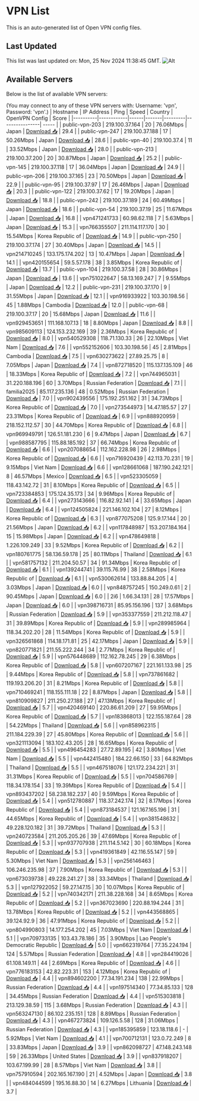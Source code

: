 # VPN List

This is an auto-generated list of Open VPN config files.

## Last Updated

This list was last updated on: Mon, 25 Nov 2024 11:38:45 GMT.
![Alt](https://repobeats.axiom.co/api/embed/186b98318ef1479477931607c1ad7d823f12451f.svg "Repobeats analytics image")

## Available Servers

Below is the list of available VPN servers:

(You may connect to any of these VPN servers with: Username: 'vpn', Password: 'vpn'.)
| Hostname | IP Address | Ping | Speed | Country | OpenVPN Config | Score |
|----------|------------|------|-------|---------|----------------| ----- |
| public-vpn-203 | 219.100.37.164 | 20 | 76.06Mbps | Japan | [Download 📥](./configs/server_0_JP.ovpn) | 29.4 |
| public-vpn-247 | 219.100.37.188 | 17 | 50.26Mbps | Japan | [Download 📥](./configs/server_1_JP.ovpn) | 28.6 |
| public-vpn-40 | 219.100.37.4 | 11 | 33.52Mbps | Japan | [Download 📥](./configs/server_2_JP.ovpn) | 28.0 |
| public-vpn-213 | 219.100.37.200 | 20 | 30.87Mbps | Japan | [Download 📥](./configs/server_3_JP.ovpn) | 25.2 |
| public-vpn-145 | 219.100.37.118 | 17 | 36.04Mbps | Japan | [Download 📥](./configs/server_4_JP.ovpn) | 24.9 |
| public-vpn-206 | 219.100.37.165 | 23 | 70.50Mbps | Japan | [Download 📥](./configs/server_5_JP.ovpn) | 22.9 |
| public-vpn-95 | 219.100.37.97 | 17 | 26.46Mbps | Japan | [Download 📥](./configs/server_6_JP.ovpn) | 20.3 |
| public-vpn-122 | 219.100.37.62 | 17 | 19.20Mbps | Japan | [Download 📥](./configs/server_7_JP.ovpn) | 18.8 |
| public-vpn-242 | 219.100.37.189 | 24 | 60.49Mbps | Japan | [Download 📥](./configs/server_8_JP.ovpn) | 18.6 |
| public-vpn-54 | 219.100.37.19 | 25 | 11.67Mbps | Japan | [Download 📥](./configs/server_9_JP.ovpn) | 16.8 |
| vpn471241733 | 60.98.62.118 | 7 | 5.63Mbps | Japan | [Download 📥](./configs/server_10_JP.ovpn) | 15.3 |
| vpn766355507 | 211.114.117.170 | 30 | 15.54Mbps | Korea Republic of | [Download 📥](./configs/server_11_KR.ovpn) | 14.9 |
| public-vpn-250 | 219.100.37.174 | 27 | 30.40Mbps | Japan | [Download 📥](./configs/server_12_JP.ovpn) | 14.5 |
| vpn214710245 | 133.175.174.202 | 13 | 10.47Mbps | Japan | [Download 📥](./configs/server_13_JP.ovpn) | 14.1 |
| vpn420155654 | 59.5.57.178 | 38 | 3.85Mbps | Korea Republic of | [Download 📥](./configs/server_14_KR.ovpn) | 13.7 |
| public-vpn-104 | 219.100.37.58 | 28 | 30.86Mbps | Japan | [Download 📥](./configs/server_15_JP.ovpn) | 13.6 |
| vpn751022647 | 58.13.169.247 | 7 | 9.55Mbps | Japan | [Download 📥](./configs/server_16_JP.ovpn) | 12.2 |
| public-vpn-231 | 219.100.37.170 | 9 | 31.55Mbps | Japan | [Download 📥](./configs/server_17_JP.ovpn) | 12.1 |
| vpn916933922 | 103.30.198.56 | 45 | 1.88Mbps | Cambodia | [Download 📥](./configs/server_18_KH.ovpn) | 12.0 |
| public-vpn-68 | 219.100.37.17 | 20 | 15.68Mbps | Japan | [Download 📥](./configs/server_19_JP.ovpn) | 11.6 |
| vpn929453651 | 111.168.107.13 | 18 | 8.80Mbps | Japan | [Download 📥](./configs/server_20_JP.ovpn) | 8.8 |
| vpn985609113 | 124.153.232.169 | 39 | 2.36Mbps | Korea Republic of | [Download 📥](./configs/server_21_KR.ovpn) | 8.0 |
| vpn540529308 | 118.71.130.33 | 26 | 22.10Mbps | Viet Nam | [Download 📥](./configs/server_22_VN.ovpn) | 7.6 |
| vpn552152606 | 103.30.198.56 | 45 | 2.81Mbps | Cambodia | [Download 📥](./configs/server_23_KH.ovpn) | 7.5 |
| vpn630273622 | 27.89.25.75 | 8 | 7.05Mbps | Japan | [Download 📥](./configs/server_24_JP.ovpn) | 7.4 |
| vpn872718520 | 115.137.135.109 | 46 | 18.33Mbps | Korea Republic of | [Download 📥](./configs/server_25_KR.ovpn) | 7.2 |
| vpn744965031 | 31.220.188.196 | 60 | 3.70Mbps | Russian Federation | [Download 📥](./configs/server_26_RU.ovpn) | 7.1 |
| familia2025 | 85.117.235.136 | 48 | 0.52Mbps | Russian Federation | [Download 📥](./configs/server_27_RU.ovpn) | 7.0 |
| vpn902439556 | 175.192.251.162 | 31 | 34.73Mbps | Korea Republic of | [Download 📥](./configs/server_28_KR.ovpn) | 7.0 |
| vpn273544973 | 14.47.185.57 | 27 | 23.31Mbps | Korea Republic of | [Download 📥](./configs/server_29_KR.ovpn) | 6.9 |
| vpn888920959 | 218.152.112.57 | 30 | 44.70Mbps | Korea Republic of | [Download 📥](./configs/server_30_KR.ovpn) | 6.8 |
| vpn969949791 | 126.51.181.230 | 6 | 9.47Mbps | Japan | [Download 📥](./configs/server_31_JP.ovpn) | 6.7 |
| vpn988587795 | 115.88.185.192 | 37 | 66.74Mbps | Korea Republic of | [Download 📥](./configs/server_32_KR.ovpn) | 6.6 |
| vpn207088654 | 112.162.228.98 | 26 | 2.98Mbps | Korea Republic of | [Download 📥](./configs/server_33_KR.ovpn) | 6.6 |
| vpn716920439 | 42.113.70.231 | 19 | 9.15Mbps | Viet Nam | [Download 📥](./configs/server_34_VN.ovpn) | 6.6 |
| vpn128661068 | 187.190.242.121 | 8 | 46.57Mbps | Mexico | [Download 📥](./configs/server_35_MX.ovpn) | 6.5 |
| vpn523305059 | 118.43.142.72 | 31 | 8.10Mbps | Korea Republic of | [Download 📥](./configs/server_36_KR.ovpn) | 6.5 |
| vpn723384853 | 175.124.35.173 | 34 | 9.96Mbps | Korea Republic of | [Download 📥](./configs/server_37_KR.ovpn) | 6.4 |
| vpn273143666 | 116.82.92.141 | 4 | 33.65Mbps | Japan | [Download 📥](./configs/server_38_JP.ovpn) | 6.4 |
| vpn124505824 | 221.146.102.104 | 27 | 8.12Mbps | Korea Republic of | [Download 📥](./configs/server_39_KR.ovpn) | 6.3 |
| vpn877075208 | 125.9.17.144 | 20 | 21.56Mbps | Japan | [Download 📥](./configs/server_40_JP.ovpn) | 6.2 |
| vpn117848987 | 153.207.184.164 | 15 | 15.98Mbps | Japan | [Download 📥](./configs/server_41_JP.ovpn) | 6.2 |
| vpn478649818 | 1.226.109.249 | 33 | 9.52Mbps | Korea Republic of | [Download 📥](./configs/server_42_KR.ovpn) | 6.2 |
| vpn180761775 | 58.136.59.178 | 25 | 80.11Mbps | Thailand | [Download 📥](./configs/server_43_TH.ovpn) | 6.1 |
| vpn581757132 | 211.204.50.57 | 34 | 91.34Mbps | Korea Republic of | [Download 📥](./configs/server_44_KR.ovpn) | 6.1 |
| vpn139244741 | 39.115.76.99 | 38 | 2.58Mbps | Korea Republic of | [Download 📥](./configs/server_45_KR.ovpn) | 6.1 |
| vpn530062614 | 133.88.84.205 | 4 | 3.03Mbps | Japan | [Download 📥](./configs/server_46_JP.ovpn) | 6.0 |
| vpn848757245 | 150.249.0.61 | 2 | 90.45Mbps | Japan | [Download 📥](./configs/server_47_JP.ovpn) | 6.0 |
| 2i6 | 1.66.34.131 | 28 | 17.57Mbps | Japan | [Download 📥](./configs/server_48_JP.ovpn) | 6.0 |
| vpn398716731 | 85.95.156.196 | 137 | 3.68Mbps | Russian Federation | [Download 📥](./configs/server_49_RU.ovpn) | 5.9 |
| vpn353377559 | 211.212.118.47 | 31 | 39.89Mbps | Korea Republic of | [Download 📥](./configs/server_50_KR.ovpn) | 5.9 |
| vpn289985964 | 118.34.202.20 | 28 | 11.54Mbps | Korea Republic of | [Download 📥](./configs/server_51_KR.ovpn) | 5.9 |
| vpn326561868 | 114.18.171.81 | 25 | 42.17Mbps | Japan | [Download 📥](./configs/server_52_JP.ovpn) | 5.9 |
| vpn820771821 | 211.55.222.244 | 34 | 2.77Mbps | Korea Republic of | [Download 📥](./configs/server_53_KR.ovpn) | 5.9 |
| vpn576448689 | 112.162.78.245 | 29 | 6.38Mbps | Korea Republic of | [Download 📥](./configs/server_54_KR.ovpn) | 5.8 |
| vpn607207167 | 221.161.133.98 | 25 | 9.44Mbps | Korea Republic of | [Download 📥](./configs/server_55_KR.ovpn) | 5.8 |
| vpn737861682 | 119.193.206.20 | 31 | 8.21Mbps | Korea Republic of | [Download 📥](./configs/server_56_KR.ovpn) | 5.8 |
| vpn710469241 | 118.155.111.18 | 22 | 8.87Mbps | Japan | [Download 📥](./configs/server_57_JP.ovpn) | 5.8 |
| vpn810909827 | 211.250.27.188 | 27 | 47.13Mbps | Korea Republic of | [Download 📥](./configs/server_58_KR.ovpn) | 5.7 |
| vpn420469140 | 220.86.61.209 | 27 | 59.95Mbps | Korea Republic of | [Download 📥](./configs/server_59_KR.ovpn) | 5.7 |
| vpn183868013 | 122.155.187.64 | 28 | 54.22Mbps | Thailand | [Download 📥](./configs/server_60_TH.ovpn) | 5.6 |
| vpn858962315 | 211.184.229.39 | 27 | 45.80Mbps | Korea Republic of | [Download 📥](./configs/server_61_KR.ovpn) | 5.6 |
| vpn321113094 | 183.102.43.205 | 28 | 16.65Mbps | Korea Republic of | [Download 📥](./configs/server_62_KR.ovpn) | 5.5 |
| vpn496454283 | 27.72.89.195 | 42 | 3.80Mbps | Viet Nam | [Download 📥](./configs/server_63_VN.ovpn) | 5.5 |
| vpn442415480 | 184.22.66.150 | 33 | 64.82Mbps | Thailand | [Download 📥](./configs/server_64_TH.ovpn) | 5.5 |
| vpn467518076 | 121.172.234.221 | 31 | 31.31Mbps | Korea Republic of | [Download 📥](./configs/server_65_KR.ovpn) | 5.5 |
| vpn704586769 | 118.34.178.154 | 33 | 19.39Mbps | Korea Republic of | [Download 📥](./configs/server_66_KR.ovpn) | 5.4 |
| vpn893437202 | 58.238.182.237 | 40 | 9.59Mbps | Korea Republic of | [Download 📥](./configs/server_67_KR.ovpn) | 5.4 |
| vpn512780887 | 118.37.242.174 | 32 | 8.17Mbps | Korea Republic of | [Download 📥](./configs/server_68_KR.ovpn) | 5.4 |
| vpn873184537 | 121.167.165.196 | 31 | 44.65Mbps | Korea Republic of | [Download 📥](./configs/server_69_KR.ovpn) | 5.4 |
| vpn381548632 | 49.228.120.182 | 31 | 39.72Mbps | Thailand | [Download 📥](./configs/server_70_TH.ovpn) | 5.3 |
| vpn240723584 | 211.205.205.26 | 39 | 47.69Mbps | Korea Republic of | [Download 📥](./configs/server_71_KR.ovpn) | 5.3 |
| vpn937707938 | 211.114.5.142 | 30 | 60.18Mbps | Korea Republic of | [Download 📥](./configs/server_72_KR.ovpn) | 5.3 |
| vpn419361849 | 42.116.55.147 | 59 | 5.30Mbps | Viet Nam | [Download 📥](./configs/server_73_VN.ovpn) | 5.3 |
| vpn256146463 | 106.246.235.98 | 37 | 7.90Mbps | Korea Republic of | [Download 📥](./configs/server_74_KR.ovpn) | 5.3 |
| vpn673039738 | 49.228.241.27 | 38 | 33.34Mbps | Thailand | [Download 📥](./configs/server_75_TH.ovpn) | 5.3 |
| vpn127922052 | 59.27.147.15 | 30 | 10.07Mbps | Korea Republic of | [Download 📥](./configs/server_76_KR.ovpn) | 5.2 |
| vpn740342171 | 211.38.228.168 | 34 | 8.65Mbps | Korea Republic of | [Download 📥](./configs/server_77_KR.ovpn) | 5.2 |
| vpn367023690 | 220.88.194.244 | 31 | 13.78Mbps | Korea Republic of | [Download 📥](./configs/server_78_KR.ovpn) | 5.2 |
| vpn443568865 | 39.124.92.9 | 36 | 47.91Mbps | Korea Republic of | [Download 📥](./configs/server_79_KR.ovpn) | 5.2 |
| vpn804990803 | 14.177.254.202 | 45 | 7.03Mbps | Viet Nam | [Download 📥](./configs/server_80_VN.ovpn) | 5.1 |
| vpn709733135 | 103.43.78.186 | 35 | 3.90Mbps | Lao People's Democratic Republic | [Download 📥](./configs/server_81_LA.ovpn) | 5.0 |
| vpn662319764 | 77.35.224.194 | 124 | 5.57Mbps | Russian Federation | [Download 📥](./configs/server_82_RU.ovpn) | 4.8 |
| vpn284419026 | 61.108.149.11 | 44 | 2.69Mbps | Korea Republic of | [Download 📥](./configs/server_83_KR.ovpn) | 4.6 |
| vpn776183153 | 42.82.223.31 | 153 | 4.12Mbps | Korea Republic of | [Download 📥](./configs/server_84_KR.ovpn) | 4.4 |
| vpn894602200 | 77.34.191.234 | 138 | 22.99Mbps | Russian Federation | [Download 📥](./configs/server_85_RU.ovpn) | 4.4 |
| vpn197514340 | 77.34.85.133 | 128 | 34.45Mbps | Russian Federation | [Download 📥](./configs/server_86_RU.ovpn) | 4.4 |
| vpn515303818 | 213.129.38.59 | 115 | 3.68Mbps | Russian Federation | [Download 📥](./configs/server_87_RU.ovpn) | 4.3 |
| vpn563247130 | 86.102.235.151 | 128 | 8.89Mbps | Russian Federation | [Download 📥](./configs/server_88_RU.ovpn) | 4.3 |
| vpn467273824 | 109.126.5.58 | 128 | 31.06Mbps | Russian Federation | [Download 📥](./configs/server_89_RU.ovpn) | 4.3 |
| vpn185395859 | 123.18.118.6 | - | 5.92Mbps | Viet Nam | [Download 📥](./configs/server_90_VN.ovpn) | 4.1 |
| vpn700712131 | 123.0.72.249 | 8 | 33.83Mbps | Japan | [Download 📥](./configs/server_91_JP.ovpn) | 3.9 |
| vpn862098727 | 47.148.243.148 | 59 | 26.33Mbps | United States | [Download 📥](./configs/server_92_US.ovpn) | 3.9 |
| vpn837918207 | 103.67.199.99 | 28 | 8.57Mbps | Viet Nam | [Download 📥](./configs/server_93_VN.ovpn) | 3.8 |
| vpn757910594 | 202.165.167.190 | 21 | 4.52Mbps | Japan | [Download 📥](./configs/server_94_JP.ovpn) | 3.8 |
| vpn484044599 | 195.16.88.30 | 14 | 6.27Mbps | Lithuania | [Download 📥](./configs/server_95_LT.ovpn) | 3.7 |
